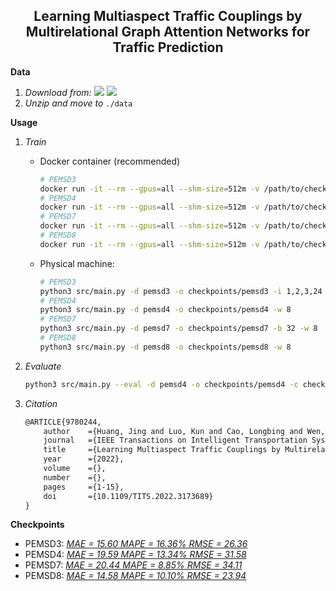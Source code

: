 <h2 align="center">Learning Multiaspect Traffic Couplings by Multirelational Graph Attention Networks for Traffic Prediction</h2>

**Data**

1. _Download from:_ [<img src="https://img.shields.io/badge/Google_Drive-4285F4?style=flat-square&logo=Google+Drive&logoColor=white"/>](https://drive.google.com/file/d/1oXSKwV71olfoeyt4dgoVXSdIN_S17hsL/view?usp=sharing) [<img src="https://img.shields.io/badge/Onedrive-0078D4?&style=flat-square&logo=Microsoft+OneDrive&logoColor=white"/>](https://1drv.ms/u/s!AufZP2YDvxUDlg5G8bGu7Ay7vzhX?e=X0asLx)
2. _Unzip and move to_ `./data`

**Usage**

1.  _Train_

    -   Docker container (recommended)

        ```sh
        # PEMSD3
        docker run -it --rm --gpus=all --shm-size=512m -v /path/to/checkpoints:/ms-gat/checkpoints luokn/ms-gat -d pemsd3 -i 1,2,3,24 -w 8
        # PEMSD4
        docker run -it --rm --gpus=all --shm-size=512m -v /path/to/checkpoints:/ms-gat/checkpoints luokn/ms-gat -d pemsd4 -w 8
        # PEMSD7
        docker run -it --rm --gpus=all --shm-size=512m -v /path/to/checkpoints:/ms-gat/checkpoints luokn/ms-gat -d pemsd7 -b 32 -w 8
        # PEMSD8
        docker run -it --rm --gpus=all --shm-size=512m -v /path/to/checkpoints:/ms-gat/checkpoints luokn/ms-gat -d pemsd8 -w 8
        ```

    -   Physical machine:

        ```sh
        # PEMSD3
        python3 src/main.py -d pemsd3 -o checkpoints/pemsd3 -i 1,2,3,24 -w 8
        # PEMSD4
        python3 src/main.py -d pemsd4 -o checkpoints/pemsd4 -w 8
        # PEMSD7
        python3 src/main.py -d pemsd7 -o checkpoints/pemsd7 -b 32 -w 8
        # PEMSD8
        python3 src/main.py -d pemsd8 -o checkpoints/pemsd8 -w 8
        ```

2.  _Evaluate_

    ```sh
    python3 src/main.py --eval -d pemsd4 -o checkpoints/pemsd4 -c checkpoints/pemsd4/xx_xxx.xx.pkl
    ```

3.  _Citation_

    ```tex
    @ARTICLE{9780244,
        author    ={Huang, Jing and Luo, Kun and Cao, Longbing and Wen, Yuanqiao and Zhong, Shuyuan},
        journal   ={IEEE Transactions on Intelligent Transportation Systems},
        title     ={Learning Multiaspect Traffic Couplings by Multirelational Graph Attention Networks for Traffic Prediction},
        year      ={2022},
        volume    ={},
        number    ={},
        pages     ={1-15},
        doi       ={10.1109/TITS.2022.3173689}
    }
    ```

**Checkpoints**

-   PEMSD3: [_MAE = 15.60 MAPE = 16.36% RMSE = 26.36_](https://drive.google.com/file/d/16bUCaI4p23vTGdMOXRRT45TNqci7VLCi/view?usp=sharing)
-   PEMSD4: [_MAE = 19.59 MAPE = 13.34% RMSE = 31.58_](https://drive.google.com/file/d/1i3H6GuqBvCOZ_DdPRReKECwb14zvQzY3/view?usp=sharing)
-   PEMSD7: [_MAE = 20.44 MAPE = 8.85% RMSE = 34.11_](https://drive.google.com/file/d/1a9VdvFOaMGU9-JyeRlDUDlzjHdrsEKSr/view?usp=sharing)
-   PEMSD8: [_MAE = 14.58 MAPE = 10.10% RMSE = 23.94_](https://drive.google.com/file/d/18_mJtL0G6KQZF8QxSLQu9THFg-h_46q-/view?usp=sharing)
